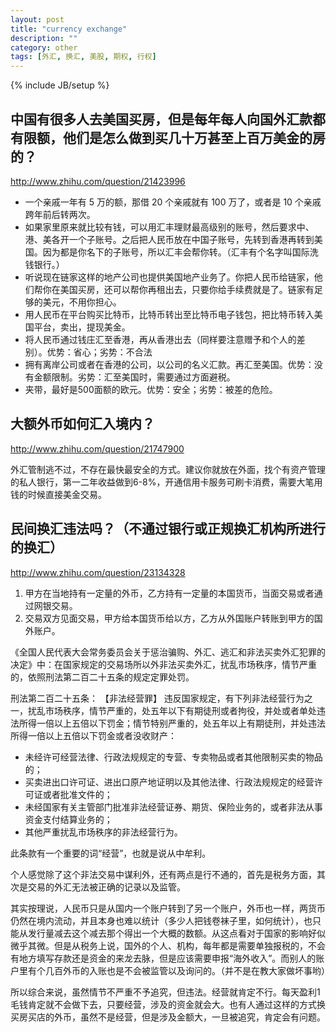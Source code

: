 ```yaml
---
layout: post
title: "currency exchange"
description: ""
category: other
tags: [外汇, 换汇, 美股, 期权, 行权]
---
```

{% include JB/setup %}

## 中国有很多人去美国买房，但是每年每人向国外汇款都有限额，他们是怎么做到买几十万甚至上百万美金的房的？
http://www.zhihu.com/question/21423996

* 一个亲戚一年有 5 万的额，那借 20 个亲戚就有 100 万了，或者是 10 个亲戚跨年前后转两次。
* 如果家里原来就比较有钱，可以用汇丰理财最高级别的账号，然后要求中、港、美各开一个子账号。之后把人民币放在中国子账号，先转到香港再转到美国。因为都是你名下的子账号，所以汇丰会帮你转。（汇丰有个名字叫国际洗钱银行。）
* 听说现在链家这样的地产公司也提供美国地产业务了。你把人民币给链家，他们帮你在美国买房，还可以帮你再租出去，只要你给手续费就是了。链家有足够的美元，不用你担心。
* 用人民币在平台购买比特币，比特币转出至比特币电子钱包，把比特币转入美国平台，卖出，提现美金。
* 将人民币通过钱庄汇至香港，再从香港出去（同样要注意赠予和个人的差别）。优势：省心；劣势：不合法
* 拥有离岸公司或者在香港的公司，以公司的名义汇款。再汇至美国。优势：没有金额限制。劣势：汇至美国时，需要通过方面避税。
* 夹带，最好是500面额的欧元。优势：安全；劣势：被差的危险。


## 大额外币如何汇入境内？
http://www.zhihu.com/question/21747900

外汇管制逃不过，不存在最快最安全的方式。建议你就放在外面，找个有资产管理的私人银行，第一二年收益做到6-8%，开通信用卡服务可刷卡消费，需要大笔用钱的时候直接美金交易。


## 民间换汇违法吗？（不通过银行或正规换汇机构所进行的换汇）
http://www.zhihu.com/question/23134328

1. 甲方在当地持有一定量的外币，乙方持有一定量的本国货币，当面交易或者通过网银交易。
2. 交易双方见面交易，甲方给本国货币给以方，乙方从外国账户转账到甲方的国外账户。

《全国人民代表大会常务委员会关于惩治骗购、外汇、逃汇和非法买卖外汇犯罪的决定》中：在国家规定的交易场所以外非法买卖外汇，扰乱市场秩序，情节严重的，依照刑法第二百二十五条的规定定罪处罚。

刑法第二百二十五条：
【非法经营罪】 违反国家规定，有下列非法经营行为之一，扰乱市场秩序，情节严重的，处五年以下有期徒刑或者拘役，并处或者单处违法所得一倍以上五倍以下罚金；情节特别严重的，处五年以上有期徒刑，并处违法所得一倍以上五倍以下罚金或者没收财产：

* 未经许可经营法律、行政法规规定的专营、专卖物品或者其他限制买卖的物品的；
* 买卖进出口许可证、进出口原产地证明以及其他法律、行政法规规定的经营许可证或者批准文件的；
* 未经国家有关主管部门批准非法经营证券、期货、保险业务的，或者非法从事资金支付结算业务的；
* 其他严重扰乱市场秩序的非法经营行为。

此条款有一个重要的词“经营”，也就是说从中牟利。

个人感觉除了这个非法交易中谋利外，还有两点是行不通的，首先是税务方面，其次是交易的外汇无法被正确的记录以及监管。

其实按理说，人民币只是从国内一个账户转到了另一个账户，外币也一样，两货币仍然在境内流动，并且本身也难以统计（多少人把钱卷袜子里，如何统计），也只能从发行量减去这个减去那个得出一个大概的数额。从这点看对于国家的影响好似微乎其微。但是从税务上说，国外的个人、机构，每年都是需要单独报税的，不会有地方填写存款还是资金的来龙去脉，但是应该需要申报“海外收入”。而别人的账户里有个几百外币的入账也是不会被监管以及询问的。（并不是在教大家做坏事哟）

所以综合来说，虽然情节不严重不予追究，但违法。经营就肯定不行。每天盈利1毛钱肯定就不会做下去，只要经营，涉及的资金就会大。也有人通过这样的方式换买房买店的外币，虽然不是经营，但是涉及金额大，一旦被追究，肯定会有问题。
